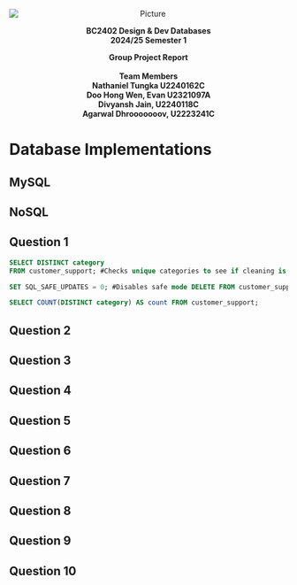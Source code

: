 <div align="center">

<img src="https://github.com/user-attachments/assets/a1167d91-00c5-49f5-9dce-430fa0d8045f" 
        alt="Picture" 
        style="display: block; margin: 0 auto" />
</div>

<div align="center">

**BC2402 Design & Dev Databases** \
**2024/25 Semester 1**

**Group Project Report**
<br />
<br />
**Team Members** \
**Nathaniel Tungka U2240162C** \
**Doo Hong Wen, Evan U2321097A** \
**Divyansh Jain, U2240118C** \
**Agarwal Dhrooooooov, U2223241C**

</div>

<div class="page-break"></div>

# Database Implementations

## MySQL

## NoSQL

## Question 1
```sql
SELECT DISTINCT category
FROM customer_support; #Checks unique categories to see if cleaning is needed SELECT * FROM customer_support WHERE category NOT REGEXP '^[A-Z]+$';

SET SQL_SAFE_UPDATES = 0; #Disables safe mode DELETE FROM customer_support WHERE category NOT REGEXP '^[A-Z]+$'; #Deletes problematic rows SET SQL_SAFE_UPDATES = 1; #Re-enable safe mode

SELECT COUNT(DISTINCT category) AS count FROM customer_support;
```
## Question 2
## Question 3
## Question 4
## Question 5
## Question 6
## Question 7
## Question 8
## Question 9
## Question 10


